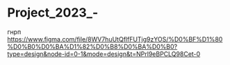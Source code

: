 # Project_2023_-
гнрп
https://www.figma.com/file/8WV7huUtQflfFUTjg9zYOS/%D0%BF%D1%80%D0%B0%D0%BA%D1%82%D0%B8%D0%BA%D0%B0?type=design&node-id=0-1&mode=design&t=NPrl9eBPCLQ98Cet-0
